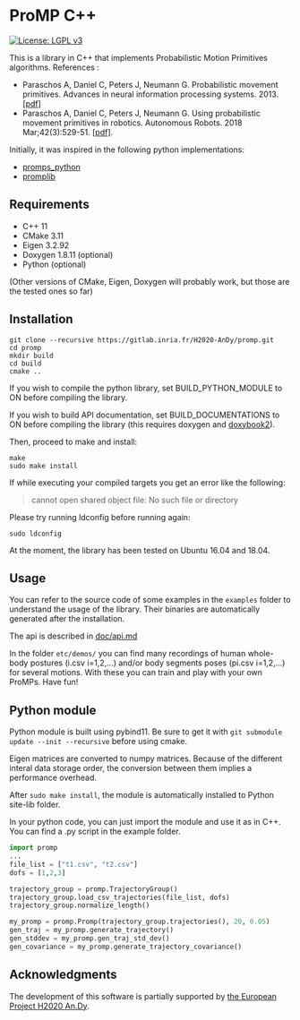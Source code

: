 # ProMP C++
[![License: LGPL v3](https://img.shields.io/badge/License-LGPL%20v3-blue.svg)](https://www.gnu.org/licenses/lgpl-3.0)

This is a library in C++ that implements Probabilistic Motion Primitives algorithms. References :

- Paraschos A, Daniel C, Peters J, Neumann G. Probabilistic movement primitives. Advances in neural information processing systems. 2013. [[pdf]](https://www.ias.informatik.tu-darmstadt.de/uploads/Publications/Paraschos_NIPS_2013.pdf)
- Paraschos A, Daniel C, Peters J, Neumann G. Using probabilistic movement primitives in robotics. Autonomous Robots. 2018 Mar;42(3):529-51. [[pdf]](https://www.ias.informatik.tu-darmstadt.de/uploads/Team/AlexandrosParaschos/promps_auro.pdf).


Initially, it was inspired in the following python implementations:
* [promps_python](https://github.com/mjm522/promps_python)
* [promplib](https://github.com/baxter-flowers/promplib)

## Requirements

* C++ 11
* CMake 3.11
* Eigen 3.2.92
* Doxygen 1.8.11 (optional)
* Python (optional)

(Other versions of CMake, Eigen, Doxygen will probably work, but those are the tested ones so far)


## Installation

```
git clone --recursive https://gitlab.inria.fr/H2020-AnDy/promp.git
cd promp
mkdir build
cd build
cmake ..
```
If you wish to compile the python library, set BUILD_PYTHON_MODULE to ON before compiling the library.

If you wish to build API documentation, set BUILD_DOCUMENTATIONS to ON before compiling the library (this requires doxygen and [doxybook2](https://github.com/matusnovak/doxybook2)).

Then, proceed to make and install:

```
make
sudo make install
```

If while executing your compiled targets you get an error like the following:
> cannot open shared object file: No such file or directory

Please try running ldconfig before running again:
```
sudo ldconfig
```

At the moment, the library has been tested on Ubuntu 16.04 and 18.04.

## Usage
You can refer to the source code of some examples in the `examples` folder to understand the usage of the library. Their binaries are automatically generated after the installation.

The api is described in [doc/api.md](doc/api.md)

In the folder `etc/demos/` you can find many recordings of human whole-body postures (i.csv i=1,2,...) and/or body segments poses  (pi.csv i=1,2,...) for several motions. With these you can train and play with your own ProMPs. Have fun!

## Python module

Python module is built using pybind11. Be sure to get it with ```git submodule update --init --recursive``` before using cmake.

Eigen matrices are converted to numpy matrices. Because of the different interal data storage order, the conversion between them implies a performance overhead.

After ```sudo make install```, the module is automatically installed to Python site-lib folder.

In your python code, you can just import the module and use it as in C++. You can find a .py script in the example folder.

```python
import promp
...
file_list = ["t1.csv", "t2.csv"]
dofs = [1,2,3]

trajectory_group = promp.TrajectoryGroup()
trajectory_group.load_csv_trajectories(file_list, dofs)
trajectory_group.normalize_length()

my_promp = promp.Promp(trajectory_group.trajectories(), 20, 0.05)
gen_traj = my_promp.generate_trajectory()
gen_stddev = my_promp.gen_traj_std_dev()
gen_covariance = my_promp.generate_trajectory_covariance()
```

## Acknowledgments

The development of this software is partially supported by [the European Project H2020 An.Dy](http://andy-project.eu/).


